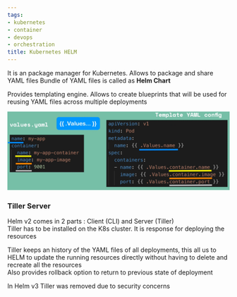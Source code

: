 ```yaml
---
tags:
- kubernetes
- container
- devops
- orchestration
title: Kubernetes HELM
---
```


It is an package manager for Kubernetes. Allows to package and share YAML files
Bundle of YAML files is called as **Helm Chart**

Provides templating engine. Allows to create blueprints that will be used for reusing YAML files across multiple deployments

![HELM Template|600](../images/helm-template.png)

### Tiller Server

Helm v2 comes in 2 parts : Client (CLI) and Server (Tiller)  
Tiller has to be installed on the K8s cluster. It is response for deploying the resources

Tiller keeps an history of the YAML files of all deployments, this all us to HELM to update the running resources directly without having to delete and recreate all the resources  
Also provides rollback option to return to previous state of deployment

In Helm v3 Tiller was removed due to security concerns